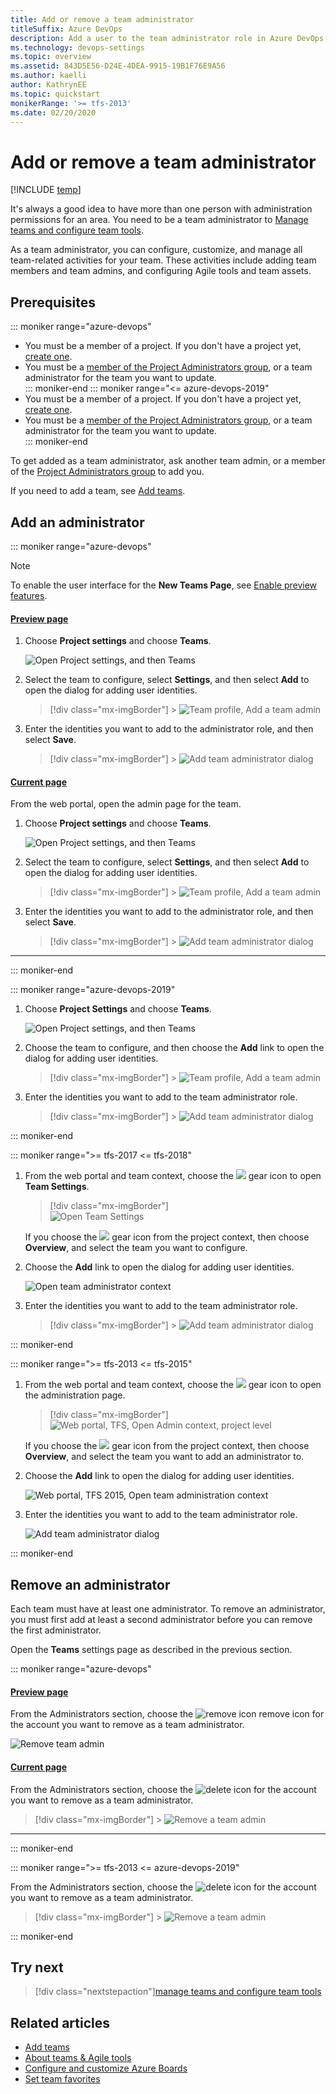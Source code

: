 ```yaml
---
title: Add or remove a team administrator 
titleSuffix: Azure DevOps
description: Add a user to the team administrator role in Azure DevOps  
ms.technology: devops-settings
ms.topic: overview
ms.assetid: 843D5E56-D24E-4DEA-9915-19B1F76E9A56
ms.author: kaelli
author: KathrynEE
ms.topic: quickstart
monikerRange: '>= tfs-2013'
ms.date: 02/20/2020
---
```


# Add or remove a team administrator

[!INCLUDE [temp](../../includes/version-vsts-tfs-all-versions.md)]

<a id="add-team-admin"> </a>

It's always a good idea to have more than one person with administration permissions for an area. You need to be a team administrator to [Manage teams and configure team tools](manage-teams.md).

As a team administrator, you can configure, customize, and manage all team-related activities for your team. These activities include adding team members and team admins, and configuring Agile tools and team assets.

<a name="permissions"></a>

## Prerequisites

::: moniker range="azure-devops"

* You must be a member of a project. If you don't have a project yet, [create one](../projects/create-project.md).
* You must be a [member of the Project Administrators group](../security/set-project-collection-level-permissions.md), or a team administrator for the team you want to update.  
  ::: moniker-end
  ::: moniker range="<= azure-devops-2019"
* You must be a member of a project. If you don't have a project yet, [create one](../projects/create-project.md).
* You must be a [member of the Project Administrators group](../security/set-project-collection-level-permissions.md), or a team administrator for the team you want to update.  
  ::: moniker-end

To get added as a team administrator, ask another team admin, or a member of the [Project Administrators group](../security/set-project-collection-level-permissions.md) to add you.

If you need to add a team, see [Add teams](add-teams.md).

<a id="open-admin-context"> </a>

## Add an administrator

::: moniker range="azure-devops"

> [!NOTE]  
> To enable the user interface for the **New Teams Page**, see [Enable preview features](../../project/navigation/preview-features.md).

#### [Preview page](#tab/preview-page)

1.  Choose **Project settings** and choose **Teams**.

    ![Open Project settings, and then Teams](media/shared/open-project-settings-teams-preview.png)

2.  Select the team to configure, select **Settings**, and then select **Add** to open the dialog for adding user identities.

    > [!div class="mx-imgBorder"] > ![Team profile, Add a team admin](media/add-team-admin/settings-add-team-administrator-preview.png)

3.  Enter the identities you want to add to the administrator role, and then select **Save**.  

    > [!div class="mx-imgBorder"] > ![Add team administrator dialog](media/add-team-admin/add-team-administrator-dialog-preview.png)

#### [Current page](#tab/current-page)

From the web portal, open the admin page for the team.

1.  Choose **Project settings** and choose **Teams**.

    ![Open Project settings, and then Teams](media/shared/open-project-settings-team-new-nav.png)

2.  Select the team to configure, select **Settings**, and then select **Add** to open the dialog for adding user identities.

    > [!div class="mx-imgBorder"] > ![Team profile, Add a team admin](media/add-team-admin/settings-add-team-administrator.png)

3.  Enter the identities you want to add to the administrator role, and then select **Save**.  

    > [!div class="mx-imgBorder"] > ![Add team administrator dialog](media/add-team-admin/add-administrators-dialog.png)

---

::: moniker-end

::: moniker range="azure-devops-2019"

1.  Choose **Project Settings** and choose **Teams**.

    ![Open Project settings, and then Teams](media/shared/open-project-settings-team-new-nav.png)

2.  Choose the team to configure, and then choose the **Add** link to open the dialog for adding user identities.

    > [!div class="mx-imgBorder"] > ![Team profile, Add a team admin](media/add-team-admin/team-profile-choose-add-admin.png)

3.  Enter the identities you want to add to the team administrator role.  


    > [!div class="mx-imgBorder"] > ![Add team administrator dialog](media/add-team-admin/add-team-admin-dialog.png)

::: moniker-end

::: moniker range=">= tfs-2017 <= tfs-2018"

1.  From the web portal and team context, choose the ![ ](../../media/icons/gear_icon.png) gear icon to open **Team Settings**.

    > [!div class="mx-imgBorder"]  
    > ![Open Team Settings](media/add-team-admin/open-team-settings-horz.png)

    If you choose the ![ ](../../media/icons/gear_icon.png) gear icon from the project context, then choose **Overview**, and select the team you want to configure.

2.  Choose the **Add** link to open the dialog for adding user identities.

    ![Open team administrator context](media/add-team/admin-link.png)

3.  Enter the identities you want to add to the team administrator role.

    > [!div class="mx-imgBorder"] > ![Add team administrator dialog](media/add-team-admin/add-team-admin-dialog.png)

::: moniker-end

::: moniker range=">= tfs-2013 <= tfs-2015"

1.  From the web portal and team context, choose the ![ ](../../media/icons/gear_icon.png) gear icon to open the administration page.

    > [!div class="mx-imgBorder"]  
    > ![Web portal, TFS, Open Admin context, project level](../../media/settings/open-admin-page-tfs2015.png)

    If you choose the ![ ](../../media/icons/gear_icon.png) gear icon from the project context, then choose **Overview**, and select the team you want to add an administrator to.

2.  Choose the **Add** link to open the dialog for adding user identities.

    ![Web portal, TFS 2015, Open team administration context](media/add-team/add-account-as-team-admin.png)

3.  Enter the identities you want to add to the team administrator role.

    ![Add team administrator dialog](media/add-team/team-admin-dialog.png)

::: moniker-end

<a id="remove-admin"> </a>

## Remove an administrator

Each team must have at least one administrator. To remove an administrator, you must first add at least a second administrator before you can remove the first administrator.

Open the **Teams** settings page as described in the previous section.

::: moniker range="azure-devops"

#### [Preview page](#tab/preview-page)

From the Administrators section, choose the ![remove icon](../../media/icons/remove-icon.png) remove icon for the account you want to remove as a team administrator.

![Remove team admin](media/add-team-admin/remove-admin-new-ui-page.png)

#### [Current page](#tab/current-page)

From the Administrators section, choose the ![delete icon](../../media/icons/delete-icon.png) for the account you want to remove as a team administrator.

> [!div class="mx-imgBorder"] > ![Remove a team admin](media/add-team-admin/remove-admin-prev-ui.png)

---

::: moniker-end

::: moniker range=">= tfs-2013 <= azure-devops-2019"

From the Administrators section, choose the ![delete icon](../../media/icons/delete-icon.png) for the account you want to remove as a team administrator.

> [!div class="mx-imgBorder"] > ![Remove a team admin](media/add-team-admin/remove-admin-prev-ui.png)

::: moniker-end

## Try next

> [!div class="nextstepaction"][manage teams and configure team tools](manage-teams.md)

## Related articles

* [Add teams](add-teams.md)
* [About teams & Agile tools](../../organizations/settings/about-teams-and-settings.md)
* [Configure and customize Azure Boards](../../boards/configure-customize.md)
* [Set team favorites](../../project/navigation/set-favorites.md)
